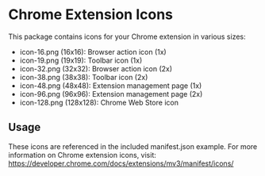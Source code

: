 # Chrome Extension Icons

This package contains icons for your Chrome extension in various sizes:

- icon-16.png (16x16): Browser action icon (1x)
- icon-19.png (19x19): Toolbar icon (1x)
- icon-32.png (32x32): Browser action icon (2x)
- icon-38.png (38x38): Toolbar icon (2x)
- icon-48.png (48x48): Extension management page (1x)
- icon-96.png (96x96): Extension management page (2x)
- icon-128.png (128x128): Chrome Web Store icon

## Usage

These icons are referenced in the included manifest.json example.
For more information on Chrome extension icons, visit:
https://developer.chrome.com/docs/extensions/mv3/manifest/icons/
